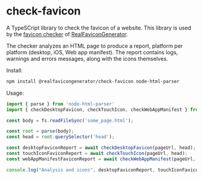 # check-favicon

A TypeSCript library to check the favicon of a website. This library is used by the
[favicon checker](https://realfavicongenerator.net/favicon_checker) of
[RealFaviconGenerator](https://realfavicongenerator.net/).

The checker analyzes an HTML page to produce a report, platform per platform (desktop, iOS, Web app manifest).
The report contains logs, warnings and errors messages, along with the icons themselves.

Install:

```sh
npm install @realfavicongenerator/check-favicon node-html-parser
```

Usage:

```js
import { parse } from 'node-html-parser'
import { checkDesktopFavicon, checkTouchIcon, checkWebAppManifest } from '@realfavicongenerator/check-favicon'

const body = fs.readFileSync('some_page.html');

const root = parse(body);
const head = root.querySelector('head');

const desktopFaviconReport = await checkDesktopFavicon(pageUrl, head);
const touchIconFaviconReport = await checkTouchIcon(pageUrl, head);
const webAppManifestFaviconReport = await checkWebAppManifest(pageUrl, head);

console.log("Analysis and icons", desktopFaviconReport, touchIconFaviconReport, webAppManifestFaviconReport);
```

